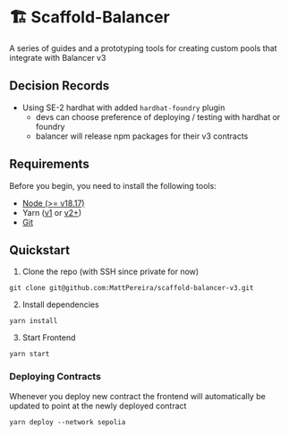 # 🏗 Scaffold-Balancer

A series of guides and a prototyping tools for creating custom pools that integrate with Balancer v3

## Decision Records

- Using SE-2 hardhat with added `hardhat-foundry` plugin
  - devs can choose preference of deploying / testing with hardhat or foundry
  - balancer will release npm packages for their v3 contracts

## Requirements

Before you begin, you need to install the following tools:

- [Node (>= v18.17)](https://nodejs.org/en/download/)
- Yarn ([v1](https://classic.yarnpkg.com/en/docs/install/) or [v2+](https://yarnpkg.com/getting-started/install))
- [Git](https://git-scm.com/downloads)

## Quickstart

1. Clone the repo (with SSH since private for now)

```
git clone git@github.com:MattPereira/scaffold-balancer-v3.git
```

2. Install dependencies

```
yarn install
```

3. Start Frontend

```
yarn start
```

### Deploying Contracts

Whenever you deploy new contract the frontend will automatically be updated to point at the newly deployed contract

```
yarn deploy --network sepolia
```
